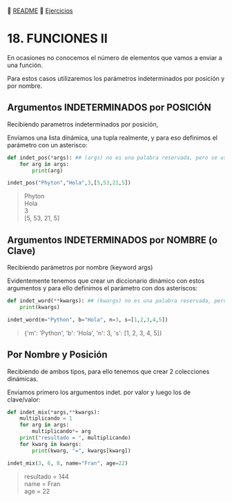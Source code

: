 :page_with_curl: [README](../README.md) :pencil: [Ejercicios](/tests/indicetests.md)

# 18. FUNCIONES II
En ocasiones no conocemos el número de elementos que vamos a enviar a una función.

Para estos casos utilizaremos los parámetros indeterminados por posición y por nombre.

## Argumentos INDETERMINADOS por POSICIÓN 

Recibiendo parametros indeterminados por posición,

Envíamos una lista dínámica, una tupla realmente, y para eso definimos el parámetro con un asterisco:

````python
def indet_pos(*args): ## (args) no es una palabra reservada, pero se usan por convención
    for arg in args:
        print(arg)

indet_pos("Phyton","Hola",3,[5,53,21,5])
````
>Phyton  
Hola  
3  
>[5, 53, 21, 5]
## Argumentos INDETERMINADOS por NOMBRE (o Clave)
Recibiendo parámetros por nombre (keyword args)

Evidentemente tenemos que crear un diccionario dinámico con estos argumentos y para ello definimos el parámetro con dos asteriscos:

````python
def indet_word(**kwargs): ## (kwargs) no es una palabra reservada, pero se usa por convención.
    print(kwargs)

indet_word(m="Python", b="Hola", n=3, s=[1,2,3,4,5]) 
````
>{'m': 'Python', 'b': 'Hola', 'n': 3, 's': [1, 2, 3, 4, 5]}

## Por Nombre y Posición

Recibiendo de ambos tipos, para ello tenemos que crear 2 colecciones dinámicas.

Enviamos primero los argumentos indet. por valor y luego los de clave/valor:

````python
def indet_mix(*args,**kwargs):
    multiplicando = 1
    for arg in args:
        multiplicando*= arg
    print("resultado = ", multiplicando)
    for kwarg in kwargs:
        print(kwarg, "=", kwargs[kwarg])

indet_mix(3, 6, 8, name="Fran", age=22)
````
>resultado =  144  
name = Fran  
age = 22
>
